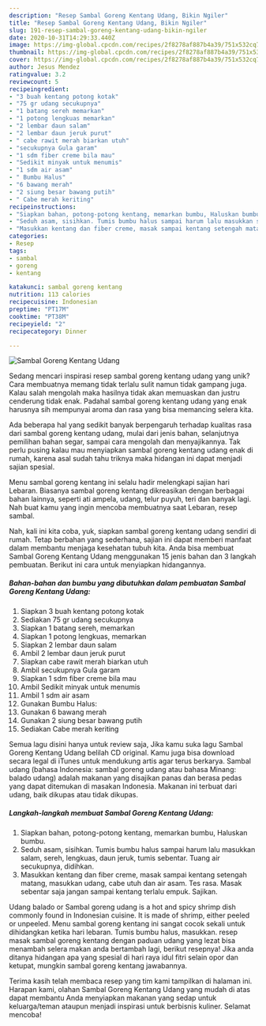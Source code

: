 ```yaml
---
description: "Resep Sambal Goreng Kentang Udang, Bikin Ngiler"
title: "Resep Sambal Goreng Kentang Udang, Bikin Ngiler"
slug: 191-resep-sambal-goreng-kentang-udang-bikin-ngiler
date: 2020-10-31T14:29:33.440Z
image: https://img-global.cpcdn.com/recipes/2f8278af887b4a39/751x532cq70/sambal-goreng-kentang-udang-foto-resep-utama.jpg
thumbnail: https://img-global.cpcdn.com/recipes/2f8278af887b4a39/751x532cq70/sambal-goreng-kentang-udang-foto-resep-utama.jpg
cover: https://img-global.cpcdn.com/recipes/2f8278af887b4a39/751x532cq70/sambal-goreng-kentang-udang-foto-resep-utama.jpg
author: Jesus Mendez
ratingvalue: 3.2
reviewcount: 5
recipeingredient:
- "3 buah kentang potong kotak"
- "75 gr udang secukupnya"
- "1 batang sereh memarkan"
- "1 potong lengkuas memarkan"
- "2 lembar daun salam"
- "2 lembar daun jeruk purut"
- " cabe rawit merah biarkan utuh"
- "secukupnya Gula garam"
- "1 sdm fiber creme bila mau"
- "Sedikit minyak untuk menumis"
- "1 sdm air asam"
- " Bumbu Halus"
- "6 bawang merah"
- "2 siung besar bawang putih"
- " Cabe merah keriting"
recipeinstructions:
- "Siapkan bahan, potong-potong kentang, memarkan bumbu, Haluskan bumbu."
- "Seduh asam, sisihkan. Tumis bumbu halus sampai harum lalu masukkan salam, sereh, lengkuas, daun jeruk, tumis sebentar. Tuang air secukupnya, didihkan."
- "Masukkan kentang dan fiber creme, masak sampai kentang setengah matang, masukkan udang, cabe utuh dan air asam. Tes rasa. Masak sebentar saja jangan sampai kentang terlalu empuk. Sajikan."
categories:
- Resep
tags:
- sambal
- goreng
- kentang

katakunci: sambal goreng kentang 
nutrition: 113 calories
recipecuisine: Indonesian
preptime: "PT17M"
cooktime: "PT38M"
recipeyield: "2"
recipecategory: Dinner

---
```



![Sambal Goreng Kentang Udang](https://img-global.cpcdn.com/recipes/2f8278af887b4a39/751x532cq70/sambal-goreng-kentang-udang-foto-resep-utama.jpg)

Sedang mencari inspirasi resep sambal goreng kentang udang yang unik? Cara membuatnya memang tidak terlalu sulit namun tidak gampang juga. Kalau salah mengolah maka hasilnya tidak akan memuaskan dan justru cenderung tidak enak. Padahal sambal goreng kentang udang yang enak harusnya sih mempunyai aroma dan rasa yang bisa memancing selera kita.

Ada beberapa hal yang sedikit banyak berpengaruh terhadap kualitas rasa dari sambal goreng kentang udang, mulai dari jenis bahan, selanjutnya pemilihan bahan segar, sampai cara mengolah dan menyajikannya. Tak perlu pusing kalau mau menyiapkan sambal goreng kentang udang enak di rumah, karena asal sudah tahu triknya maka hidangan ini dapat menjadi sajian spesial.

Menu sambal goreng kentang ini selalu hadir melengkapi sajian hari Lebaran. Biasanya sambal goreng kentang dikreasikan dengan berbagai bahan lainnya, seperti ati ampela, udang, telur puyuh, teri dan banyak lagi. Nah buat kamu yang ingin mencoba membuatnya saat Lebaran, resep sambal.


Nah, kali ini kita coba, yuk, siapkan sambal goreng kentang udang sendiri di rumah. Tetap berbahan yang sederhana, sajian ini dapat memberi manfaat dalam membantu menjaga kesehatan tubuh kita. Anda bisa membuat Sambal Goreng Kentang Udang menggunakan 15 jenis bahan dan 3 langkah pembuatan. Berikut ini cara untuk menyiapkan hidangannya.

<!--inarticleads1-->

##### Bahan-bahan dan bumbu yang dibutuhkan dalam pembuatan Sambal Goreng Kentang Udang:

1. Siapkan 3 buah kentang potong kotak
1. Sediakan 75 gr udang secukupnya
1. Siapkan 1 batang sereh, memarkan
1. Siapkan 1 potong lengkuas, memarkan
1. Siapkan 2 lembar daun salam
1. Ambil 2 lembar daun jeruk purut
1. Siapkan  cabe rawit merah biarkan utuh
1. Ambil secukupnya Gula garam
1. Siapkan 1 sdm fiber creme bila mau
1. Ambil Sedikit minyak untuk menumis
1. Ambil 1 sdm air asam
1. Gunakan  Bumbu Halus:
1. Gunakan 6 bawang merah
1. Gunakan 2 siung besar bawang putih
1. Sediakan  Cabe merah keriting


Semua lagu disini hanya untuk review saja, Jika kamu suka lagu Sambal Goreng Kentang Udang belilah CD original. Kamu juga bisa download secara legal di iTunes untuk mendukung artis agar terus berkarya. Sambal udang (bahasa Indonesia: sambal goreng udang atau bahasa Minang: balado udang) adalah makanan yang disajikan panas dan berasa pedas yang dapat ditemukan di masakan Indonesia. Makanan ini terbuat dari udang, baik dikupas atau tidak dikupas. 

<!--inarticleads2-->

##### Langkah-langkah membuat Sambal Goreng Kentang Udang:

1. Siapkan bahan, potong-potong kentang, memarkan bumbu, Haluskan bumbu.
1. Seduh asam, sisihkan. Tumis bumbu halus sampai harum lalu masukkan salam, sereh, lengkuas, daun jeruk, tumis sebentar. Tuang air secukupnya, didihkan.
1. Masukkan kentang dan fiber creme, masak sampai kentang setengah matang, masukkan udang, cabe utuh dan air asam. Tes rasa. Masak sebentar saja jangan sampai kentang terlalu empuk. Sajikan.


Udang balado or Sambal goreng udang is a hot and spicy shrimp dish commonly found in Indonesian cuisine. It is made of shrimp, either peeled or unpeeled. Menu sambal goreng kentang ini sangat cocok sekali untuk dihidangkan ketika hari lebaran. Tumis bumbu halus, masukkan. resep masak sambal goreng kentang dengan paduan udang yang lezat bisa menambah selera makan anda bertambah lagi, berikut resepnya! Jika anda ditanya hidangan apa yang spesial di hari raya idul fitri selain opor dan ketupat, mungkin sambal goreng kentang jawabannya. 

Terima kasih telah membaca resep yang tim kami tampilkan di halaman ini. Harapan kami, olahan Sambal Goreng Kentang Udang yang mudah di atas dapat membantu Anda menyiapkan makanan yang sedap untuk keluarga/teman ataupun menjadi inspirasi untuk berbisnis kuliner. Selamat mencoba!

